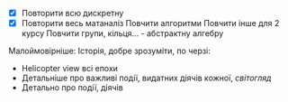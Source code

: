 - [x] Повторити всю дискретну
- [x] Повторити весь матаналіз
Повчити алгоритми
Повчити інше для 2 курсу
Повчити групи, кільця... - абстрактну алгебру

Малоймовірніше:
Історія, добре зрозуміти, по черзі:
- Helicopter view всі епохи
- Детальніше про важливі події, видатних діячів кожної, *світогляд*
- Детально про події, діячів